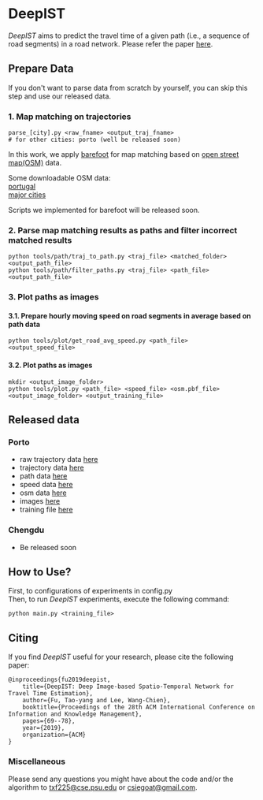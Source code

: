 # DeepIST

*DeepIST* aims to predict the travel time of a given path (i.e., a sequence of road segments) in a road network. 
Please refer the paper [here](https://arxiv.org/pdf/1909.05637.pdf).


## Prepare Data

If you don't want to parse data from scratch by yourself, you can skip this step and use our released data.

### 1. Map matching on trajectories 

    parse_[city].py <raw_fname> <output_traj_fname>
    # for other cities: porto (well be released soon)

In this work, we apply [barefoot](https://github.com/bmwcarit/barefoot) for map matching based on [open street map(OSM)](https://www.openstreetmap.org/) data.

Some downloadable OSM data: <br/>
[portugal](https://download.geofabrik.de/europe/portugal-latest.osm.pbf) <br/>
[major cities](https://download.bbbike.org/osm/bbbike/) <br/>

Scripts we implemented for barefoot will be released soon.

### 2. Parse map matching results as paths and filter incorrect matched results

    python tools/path/traj_to_path.py <traj_file> <matched_folder> <output_path_file>
    python tools/path/filter_paths.py <traj_file> <path_file> <output_path_file>

### 3. Plot paths as images

#### 3.1. Prepare hourly moving speed on road segments in average based on path data

    python tools/plot/get_road_avg_speed.py <path_file> <output_speed_file>
    
#### 3.2. Plot paths as images

    mkdir <output_image_folder>
    python tools/plot.py <path_file> <speed_file> <osm.pbf_file> <output_image_folder> <output_training_file>
    
## Released data

### Porto

* raw trajectory data [here](https://psu.box.com/s/mtktjfj1pv4sb4xls2qg6pkpv4turoru)
* trajectory data [here](https://psu.box.com/s/8f8qi7pl8o40cg5m8aurbq072tvpyqp6)
* path data [here](https://psu.box.com/s/zbu3jsg921fqoqqz68xuja93l19x88nb)
* speed data [here](https://psu.box.com/s/15hff7flpal3qu0nakmemw3udacafb4i)
* osm data [here](https://download.geofabrik.de/europe/portugal-latest.osm.pbf)
* images [here](https://psu.box.com/s/r6h9b267k7ceygnxdn4tbr0qsf2l3ff0)
* training file [here](https://psu.box.com/s/7oitglo76p2x7zd8czlj7d0zs1j2tuih)

### Chengdu

* Be released soon

## How to Use?

First, to configurations of experiments in config.py<br/>
Then, to run *DeepIST* experiments, execute the following command:<br/>

    python main.py <training_file>

## Citing

If you find *DeepIST* useful for your research, please cite the following paper:

    @inproceedings{fu2019deepist,
        title={DeepIST: Deep Image-based Spatio-Temporal Network for Travel Time Estimation},
        author={Fu, Tao-yang and Lee, Wang-Chien},
        booktitle={Proceedings of the 28th ACM International Conference on Information and Knowledge Management},
        pages={69--78},
        year={2019},
        organization={ACM}
    }

### Miscellaneous

Please send any questions you might have about the code and/or the algorithm to <txf225@cse.psu.edu> or <csiegoat@gmail.com>.
